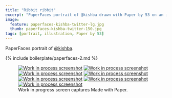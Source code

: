 ```yaml
---
title: "Ribbit ribbit"
excerpt: "PaperFaces portrait of @kishba drawn with Paper by 53 on an iPad."
image: 
  feature: paperfaces-kishba-twitter-lg.jpg
  thumb: paperfaces-kishba-twitter-150.jpg
tags: [portrait, illustration, Paper by 53]
---
```


PaperFaces portrait of [@kishba](http://twitter.com/kishba).

{% include boilerplate/paperfaces-2.md %}

<figure class="third">
  <a href="{{ site.url }}/assets/images/paperfaces-kishba-process-1-lg.jpg"><img src="{{ site.url }}/assets/images/paperfaces-kishba-process-1-600.jpg" alt="Work in process screenshot"></a>
  <a href="{{ site.url }}/assets/images/paperfaces-kishba-process-2-lg.jpg"><img src="{{ site.url }}/assets/images/paperfaces-kishba-process-2-600.jpg" alt="Work in process screenshot"></a>
  <a href="{{ site.url }}/assets/images/paperfaces-kishba-process-3-lg.jpg"><img src="{{ site.url }}/assets/images/paperfaces-kishba-process-3-600.jpg" alt="Work in process screenshot"></a>
  <a href="{{ site.url }}/assets/images/paperfaces-kishba-process-4-lg.jpg"><img src="{{ site.url }}/assets/images/paperfaces-kishba-process-4-600.jpg" alt="Work in process screenshot"></a>
  <a href="{{ site.url }}/assets/images/paperfaces-kishba-process-5-lg.jpg"><img src="{{ site.url }}/assets/images/paperfaces-kishba-process-5-600.jpg" alt="Work in process screenshot"></a>
  <a href="{{ site.url }}/assets/images/paperfaces-kishba-process-6-lg.jpg"><img src="{{ site.url }}/assets/images/paperfaces-kishba-process-6-600.jpg" alt="Work in process screenshot"></a>
  <a href="{{ site.url }}/assets/images/paperfaces-kishba-process-7-lg.jpg"><img src="{{ site.url }}/assets/images/paperfaces-kishba-process-7-600.jpg" alt="Work in process screenshot"></a>
  <figcaption>Work in progress screen captures Made with Paper.</figcaption>
</figure>
